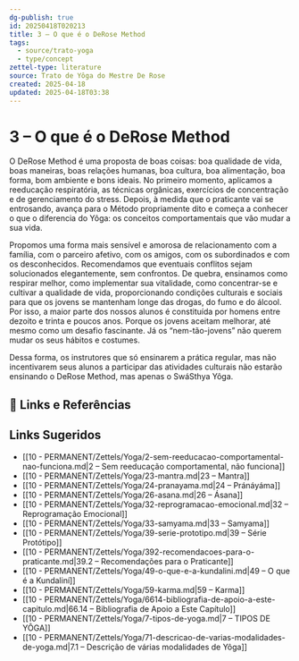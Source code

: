 ```yaml
---
dg-publish: true
id: 20250418T020213
title: 3 – O que é o DeRose Method
tags:
  - source/trato-yoga
  - type/concept
zettel-type: literature
source: Trato de Yôga do Mestre De Rose
created: 2025-04-18
updated: 2025-04-18T03:38
---
```


# 3 – O que é o DeRose Method

O DeRose Method é uma proposta de boas coisas: boa qualidade de vida, boas maneiras, boas relações humanas, boa cultura, boa alimentação, boa forma, bom ambiente e bons ideais. No primeiro momento, aplicamos a reeducação respiratória, as técnicas orgânicas, exercícios de concentração e de gerenciamento do stress. Depois, à medida que o praticante vai se entrosando, avança para o Método propriamente dito e começa a conhecer o que o diferencia do Yôga: os conceitos comportamentais que vão mudar a sua vida.

Propomos uma forma mais sensível e amorosa de relacionamento com a família, com o parceiro afetivo, com os amigos, com os subordinados e com os desconhecidos. Recomendamos que eventuais conflitos sejam solucionados elegantemente, sem confrontos. De quebra, ensinamos como respirar melhor, como implementar sua vitalidade, como concentrar-se e cultivar a qualidade de vida, proporcionando condições culturais e sociais para que os jovens se mantenham longe das drogas, do fumo e do álcool. Por isso, a maior parte dos nossos alunos é constituída por homens entre dezoito e trinta e poucos anos. Porque os jovens aceitam melhorar, até mesmo como um desafio fascinante. Já os “nem-tão-jovens” não querem mudar os seus hábitos e costumes.

Dessa forma, os instrutores que só ensinarem a prática regular, mas não incentivarem seus alunos a participar das atividades culturais não estarão ensinando o DeRose Method, mas apenas o SwáSthya Yôga.

## 🔗 Links e Referências

## Links Sugeridos

- [[10 - PERMANENT/Zettels/Yoga/2-sem-reeducacao-comportamental-nao-funciona.md|2 – Sem reeducação comportamental, não funciona]]
- [[10 - PERMANENT/Zettels/Yoga/23-mantra.md|23 – Mantra]]
- [[10 - PERMANENT/Zettels/Yoga/24-pranayama.md|24 – Pránáyáma]]
- [[10 - PERMANENT/Zettels/Yoga/26-asana.md|26 – Ásana]]
- [[10 - PERMANENT/Zettels/Yoga/32-reprogramacao-emocional.md|32 – Reprogramação Emocional]]
- [[10 - PERMANENT/Zettels/Yoga/33-samyama.md|33 – Samyama]]
- [[10 - PERMANENT/Zettels/Yoga/39-serie-prototipo.md|39 – Série Protótipo]]
- [[10 - PERMANENT/Zettels/Yoga/392-recomendacoes-para-o-praticante.md|39.2 – Recomendações para o Praticante]]
- [[10 - PERMANENT/Zettels/Yoga/49-o-que-e-a-kundalini.md|49 – O que é a Kundaliní]]
- [[10 - PERMANENT/Zettels/Yoga/59-karma.md|59 – Karma]]
- [[10 - PERMANENT/Zettels/Yoga/6614-bibliografia-de-apoio-a-este-capitulo.md|66.14 – Bibliografia de Apoio a Este Capítulo]]
- [[10 - PERMANENT/Zettels/Yoga/7-tipos-de-yoga.md|7 – TIPOS DE YÔGA]]
- [[10 - PERMANENT/Zettels/Yoga/71-descricao-de-varias-modalidades-de-yoga.md|7.1 – Descrição de várias modalidades de Yôga]]